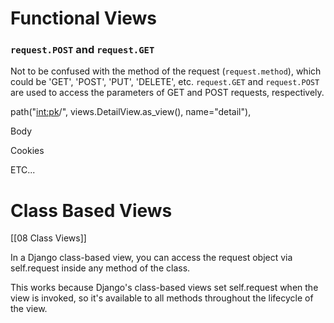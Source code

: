# Functional Views

### `request.POST` and `request.GET`
Not to be confused with the method of the request (`request.method`), which could be 'GET', 'POST', 'PUT', 'DELETE', etc. `request.GET` and `request.POST` are used to access the parameters of GET and POST requests, respectively.

path("<int:pk>/", views.DetailView.as_view(), name="detail"),

Body

Cookies

ETC...

# Class Based Views
[[08 Class Views]]

In a Django class-based view, you can access the request object via self.request inside any method of the class.

This works because Django's class-based views set self.request when the view is invoked, so it's available to all methods throughout the lifecycle of the view.
